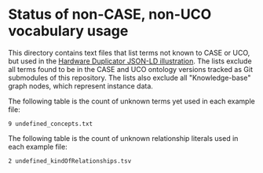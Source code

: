 # Status of non-CASE, non-UCO vocabulary usage

This directory contains text files that list terms not known to CASE or UCO, but used in the [Hardware Duplicator JSON-LD illustration](https://caseontology.org/examples/hardwdare_duplicator/).  The lists exclude all terms found to be in the CASE and UCO ontology versions tracked as Git submodules of this repository.  The lists also exclude all "Knowledge-base" graph nodes, which represent instance data.

The following table is the count of unknown terms yet used in each example file:

```
9 undefined_concepts.txt
```

The following table is the count of unknown relationship literals used in each example file:

```
2 undefined_kindOfRelationships.tsv
```
